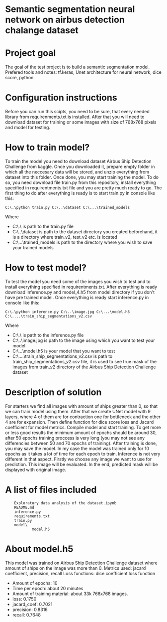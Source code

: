 # Semantic segmentation neural network on airbus detection chalange dataset
# Project goal
The goal of the test project is to build a semantic segmentation model. Prefered tools and notes: tf.keras, Unet architecture for neural network, dice score, python. 
# Configuration instructions 
Before you can run this scipts, you need to be sure, that every needed library from requirenments.txt is installed. After that you will need to download dataset for training or some images with size of 768x768 pixels and model for testing.
# How to train model?
To train the model you need to download dataset Airbus Ship Detection Challenge from kaggle. Once you downloaded it, prepare empty folder in which all the neccesary data will be stored, and unzip everything from dataset into this folder. Once done, you may start training the model. To do so, you need download file train.py from this repository, install everything specified in requirentments.txt file and you are pretty much ready to go. The first thing to do after everything is ready is to start train.py in console like this:

    C:\.\python train.py C:\..\dataset C:\...\trained_models
Where 
- C:\\.\ is path to the train.py file
- C:\\..\dataset is path to the dataset directory you created beforehand, it is a directory where train_v2, test_v2 etc. is located
- C:\\...\trained_models is path to the directory where you wish to save your trained models
# How to test model?
To test the model you need some of the images you wish to test and to install everything specified in requirentments.txt. After everything is ready download inference.py and model_4.h5 from model directory if you don't have pre trained model. Once everything is ready start inference.py in console like this:

    C:\.\python inference.py C:\..\image.jpg C:\...\model.h5 C:\....\train_ship_segmentations_v2.csv
Where
- C:\\.\ is path to the inference.py file
- C:\\..\image.jpg is path to the image using which you want to test your model
- C:\\...\model.h5 is your model that you want to test
- C:\\....\train_ship_segmentations_v2.csv is path to train_ship_segmentations_v2.csv file, it is used to see true mask of the images from train_v2 directory of the Airbus Ship Detection Challenge dataset
# Description of solution
For starters we find all images with amount of ships greater than 0, so that we can train model using them. After that we create UNet model with 9 layers, where 4 of them are for contraction one for bottleneck and the other 4 are for expansion. Then define function for dice score loss and Jacard coefficient for model metrics. Compile model and start training. To get more or less good results the minimum amount of epochs should be around 30, after 50 epochs training proccess is very long (you may not see any differencies between 50 and 70 epochs of training). After training is done, you may save the model. In my case the model was trained only for 10 epochs as it takes a lot of time for each epoch to train.
Inference is not very different in that aspect. Firstly we choose any image we want to use for prediction. This image will be evaluated. In the end, predicted mask will be displayed with original image.
# A list of files included 
        Exploratory data analysis of the dataset.ipynb
        README.md
        inference.py
        requirements.txt
        train.py
        model\
                model.h5
# About model.h5
This model was trained on Airbus Ship Detection Challenge dataset where amount of ships on the image was more than 0. 
Metrics used: jacard coefficient, precision, recall
Loss functions: dice coefficient loss function
- Amount of epochs: 10
- Time per epoch: about 20 minutes
- Amount of training material: about 33k 768x768 images.
- loss: 0.1750
- jacard_coef: 0.7021
- precision: 0.8316
- recall: 0.7648
